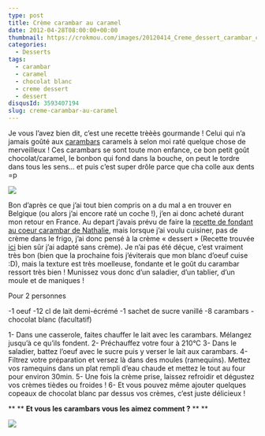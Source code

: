 ```yaml
---
type: post
title: Crème carambar au caramel
date: 2012-04-28T08:00:00+00:00
thumbnail: https://crokmou.com/images/20120414_Creme_dessert_carambar_caramel_0028.jpg
categories:
  - Desserts
tags:
  - carambar
  - caramel
  - chocolat blanc
  - creme dessert
  - dessert
disqusId: 3593407194
slug: creme-carambar-au-caramel
---
```


Je vous l’avez bien dit, c’est une recette trèèès gourmande ! Celui qui n’a jamais goûté aux [carambars](http://www.carambar.fr/) caramels à selon moi raté quelque chose de merveilleux ! Ces carambars se sont toute mon enfance, ce bon petit goût chocolat/caramel, le bonbon qui fond dans la bouche, on peut le tordre dans tous les sens… et puis c’est super drôle parce que cha colle aux dents =p

[![](http://3.bp.blogspot.com/-jaiqrYz5TLo/T5mYKYnO-KI/AAAAAAAACJs/uZ1HxEvcKzE/s200/bonbons-carambar-caramel-130g.jpg)](http://3.bp.blogspot.com/-jaiqrYz5TLo/T5mYKYnO-KI/AAAAAAAACJs/uZ1HxEvcKzE/s1600/bonbons-carambar-caramel-130g.jpg)

Bon d’après ce que j’ai tout bien compris on a du mal a en trouver en Belgique (ou alors j’ai encore raté un coche !), j’en ai donc acheté durant mon retour en France. Au depart j’avais prévu de faire la [recette de fondant au coeur carambar de Nathalie](http://www.lacuisinedenathalie.com/article-fondant-au-chocolat-noir-coeur-carambars-recette-facile-102399906.html), mais lorsque j’ai voulu cuisiner, pas de crème dans le frigo, j’ai donc pensé à la crème « dessert » (Recette trouvée [ici](http://www.750g.com/fiche_de_cuisine_complete.htm?recettes_id=16478) bien sûr j’ai adapté sans crème). Je n’ai pas été déçue, c’est vraiment très bon (bien que la prochaine fois j’éviterais que mon blanc d’oeuf cuise :D), mais la texture est très moelleuse, fondante et le goût du carambar ressort très bien ! Munissez vous donc d’un saladier, d’un tablier, d’un moule et de maniques !

Pour 2 personnes

-1 oeuf
-12 cl de lait demi-écrémé
-1 sachet de sucre vanillé
-8 carambars
-chocolat blanc (facultatif)

1- Dans une casserole, faites chauffer le lait avec les carambars. Mélangez jusqu’à ce qu’ils fondent.
2- Préchauffez votre four à 210°C
3- Dans le saladier, battez l’oeuf avec le sucre puis y verser le lait aux carambars.
4- Filtrez votre préparation et versez là dans des moules (ramequins). Mettez vos ramequins dans un plat rempli d’eau chaude et mettez le tout au four pour environ 30min.
5- Une fois la crème prise, laissez refroidir et dégustez vos crèmes tièdes ou froides !
6- Et vous pouvez même ajouter quelques copeaux de chocolat blanc par dessus vos crèmes, c’est juste délicieux !

** ** **Et vous les carambars vous les aimez comment ?** ** **

![](http://3.bp.blogspot.com/-qEhJIelQKi4/T5mXlCoK-aI/AAAAAAAACJk/vbHU84NmR9M/s1600/panda+content+qui+chante+Hellogif.gif)